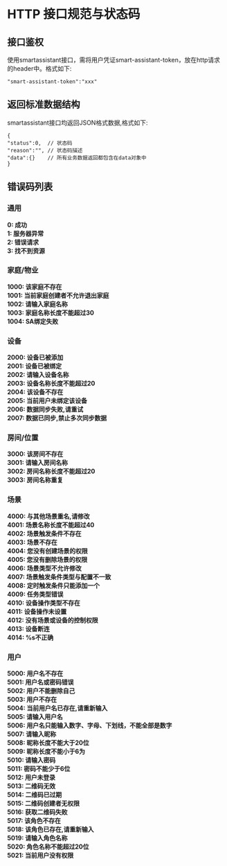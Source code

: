 # HTTP 接口规范与状态码

## 接口鉴权
使用smartassistant接口，需将用户凭证smart-assistant-token，放在http请求的header中。格式如下:
```
"smart-assistant-token":"xxx"
```

## 返回标准数据结构
smartassistant接口均返回JSON格式数据,格式如下:
```
{
"status":0,  // 状态码
"reason":"", // 状态码描述
"data":{}    // 所有业务数据返回都包含在data对象中
}
```

## 错误码列表
### 通用
**0: 成功**  
**1: 服务器异常**  
**2: 错误请求**  
**3: 找不到资源**
### 家庭/物业
**1000: 该家庭不存在**  
**1001: 当前家庭创建者不允许退出家庭**  
**1002: 请输入家庭名称**  
**1003: 家庭名称长度不能超过30**  
**1004: SA绑定失败**
### 设备
**2000: 设备已被添加**  
**2001: 设备已被绑定**  
**2002: 请输入设备名称**  
**2003: 设备名称长度不能超过20**  
**2004: 该设备不存在**  
**2005: 当前用户未绑定该设备**  
**2006: 数据同步失败,请重试**  
**2007: 数据已同步,禁止多次同步数据**
### 房间/位置
**3000: 该房间不存在**  
**3001: 请输入房间名称**  
**3002: 房间名称长度不能超过20**  
**3003: 房间名称重复**
### 场景
**4000: 与其他场景重名,请修改**  
**4001: 场景名称长度不能超过40**  
**4002: 场景触发条件不存在**  
**4003: 场景不存在**  
**4004: 您没有创建场景的权限**  
**4005: 您没有删除场景的权限**  
**4006: 场景类型不允许修改**  
**4007: 场景触发条件类型与配置不一致**  
**4008: 定时触发条件只能添加一个**  
**4009: 任务类型错误**  
**4010: 设备操作类型不存在**  
**4011: 设备操作未设置**  
**4012: 没有场景或设备的控制权限**  
**4013: 设备断连**  
**4014: %s不正确**
### 用户
**5000: 用户名不存在**  
**5001: 用户名或密码错误**  
**5002: 用户不能删除自己**  
**5003: 用户不存在**  
**5004: 当前用户名已存在,请重新输入**  
**5005: 请输入用户名**  
**5006: 用户名只能输入数字、字母、下划线，不能全部是数字**  
**5007: 请输入昵称**  
**5008: 昵称长度不能大于20位**  
**5009: 昵称长度不能小于6为**  
**5010: 请输入密码**  
**5011: 密码不能少于6位**  
**5012: 用户未登录**  
**5013: 二维码无效**  
**5014: 二维码已过期**  
**5015: 二维码创建者无权限**  
**5016: 获取二维码失败**  
**5017: 该角色不存在**  
**5018: 该角色已存在,请重新输入**  
**5019: 请输入角色名称**  
**5020: 角色名称不能超过20位**  
**5021: 当前用户没有权限**  

